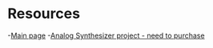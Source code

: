 # Resources
-[Main page](https://ohmify.com/)
-[Analog Synthesizer project - need to purchase]([https://ohmify.com/courses/analog-synthesizer/?utm_source=convertkit&utm_medium=email&utm_campaign=%5BNEW+COURSE%5D+Build+Your+Own+Analog+Synthesizer%20-%203640559](https://ohmify.com/courses/analog-synthesizer/?utm_source=convertkit&utm_medium=email&utm_campaign=%5BNEW+COURSE%5D+Build+Your+Own+Analog+Synthesizer%20-%203640559))
